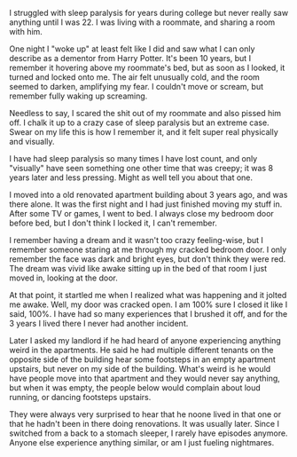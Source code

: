 I struggled with sleep paralysis for years during college but never really saw anything until I was 22. I was living with a roommate, and sharing a room with him.  
  
One night I "woke up" at least felt like I did and saw what I can only describe as a dementor from Harry Potter. It's been 10 years, but I remember it hovering above my roommate's bed, but as soon as I looked, it turned and locked onto me. The air felt unusually cold, and the room seemed to darken, amplifying my fear. I couldn't move or scream, but remember fully waking up screaming.  
  
Needless to say, I scared the shit out of my roommate and also pissed him off. I chalk it up to a crazy case of sleep paralysis but an extreme case. Swear on my life this is how I remember it, and it felt super real physically and visually.  
  
I have had sleep paralysis so many times I have lost count, and only "visually" have seen something one other time that was creepy; it was 8 years later and less pressing. Might as well tell you about that one.  
  
I moved into a old renovated apartment building about 3 years ago, and was there alone. It was the first night and I had just finished moving my stuff in. After some TV or games, I went to bed. I always close my bedroom door before bed, but I don't think I locked it, I can't remember.  
  
I remember having a dream and it wasn't too crazy feeling-wise, but I remember someone staring at me through my cracked bedroom door. I only remember the face was dark and bright eyes, but don't think they were red. The dream was vivid like awake sitting up in the bed of that room I just moved in, looking at the door.  
  
At that point, it startled me when I realized what was happening and it jolted me awake. Well, my door was cracked open. I am 100% sure I closed it like I said, 100%. I have had so many experiences that I brushed it off, and for the 3 years I lived there I never had another incident.  
  
Later I asked my landlord if he had heard of anyone experiencing anything weird in the apartments. He said he had multiple different tenants on the opposite side of the building hear some footsteps in an empty apartment upstairs, but never on my side of the building. What's weird is he would have people move into that apartment and they would never say anything, but when it was empty, the people below would complain about loud running, or dancing footsteps upstairs.  
  
They were always very surprised to hear that he noone lived in that one or that he hadn't been in there doing renovations. It was usually later. Since I switched from a back to a stomach sleeper, I rarely have episodes anymore. Anyone else experience anything similar, or am I just fueling nightmares.